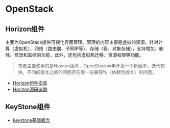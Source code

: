 # OpenStack
## Horizon组件
主要为OpenStack提供可视化界面管理。管理的内容主要是虚拟的资源，针对计算（虚拟机）、网络（路由器、子网IP等）、存储（卷、对象存储），支持增加、删除、修改和监控的功能，此外，还包括虚拟机迁移、资源权限等功能。
> 笔者主要使用的是Newton版本，OpenStack半年开发一个新版本，迭代较快，不同的版本之间的问题存在着一些兼容性（依赖包版本）的问题。

- [Horizon组件安装](/cloud/openstack/horizon/install.md)
- [Horizon源码追踪](/cloud/openstack/horizon/src-tracking.md)

## KeyStone组件


- [keystone基础概念](/cloud/openstack/keystone/basic-concept.md)